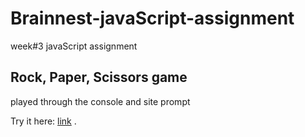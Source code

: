 # Brainnest-javaScript-assignment
week#3 javaScript assignment

## Rock, Paper, Scissors game
played through the console and site prompt 

Try it here: [link](https://pip.pypa.io/en/stable/) .
